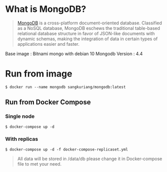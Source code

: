 # What is MongoDB?

> [MongoDB](https://www.mongodb.org/) is a cross-platform document-oriented database. Classified as a NoSQL database, MongoDB eschews the traditional table-based relational database structure in favor of JSON-like documents with dynamic schemas, making the integration of data in certain types of applications easier and faster.

Base image : Bitnami mongo with debian 10
Mongodb Version : 4.4

# Run from image

```console
$ docker run --name mongodb sangkuriang/mongodb:latest
```

## Run from Docker Compose

### Single node

```console
$ docker-compose up -d
```

### With replicas

```console
$ docker-compose up -d -f docker-compose-replicaset.yml
```

> All data will be stored in /data/db please change it in Docker-compose file to met your need.